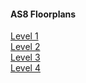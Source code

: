 #### AS8 Floorplans
[Level 1](l1.jpg)   
[Level 2](l2.jpg)   
[Level 3](l3.jpg)   
[Level 4](l4.jpg)   

